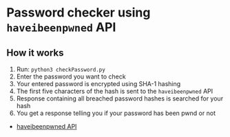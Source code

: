 # Password checker using `haveibeenpwned` API

## How it works
1. Run: `python3 checkPassword.py`
2. Enter the password you want to check
3. Your entered password is encrypted using SHA-1 hashing
4. The first five characters of the hash is sent to the `haveibeenpwned` API
5. Response containing all breached password hashes is searched for your hash
6. You get a response telling you if your password has been pwnd or not

* [haveibeenpwned API](https://haveibeenpwned.com/API/v3)
